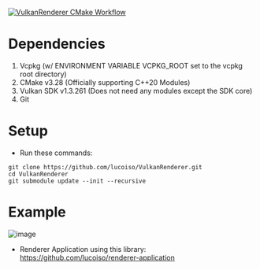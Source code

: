 [![VulkanRenderer CMake Workflow](https://github.com/lucoiso/VulkanRenderer/actions/workflows/cmake-build.yml/badge.svg)](https://github.com/lucoiso/VulkanRenderer/actions/workflows/cmake-build.yml)

# Dependencies

1. Vcpkg (w/ ENVIRONMENT VARIABLE VCPKG_ROOT set to the vcpkg root directory)
2. CMake v3.28 (Officially supporting C++20 Modules)
3. Vulkan SDK v1.3.261 (Does not need any modules except the SDK core)
4. Git

# Setup

- Run these commands:

```
git clone https://github.com/lucoiso/VulkanRenderer.git
cd VulkanRenderer
git submodule update --init --recursive
```

# Example

![image](https://github.com/lucoiso/VulkanRenderer/assets/77353979/d9aac4fe-3b0b-4862-a196-4dffda29763c)

- Renderer Application using this library: https://github.com/lucoiso/renderer-application
